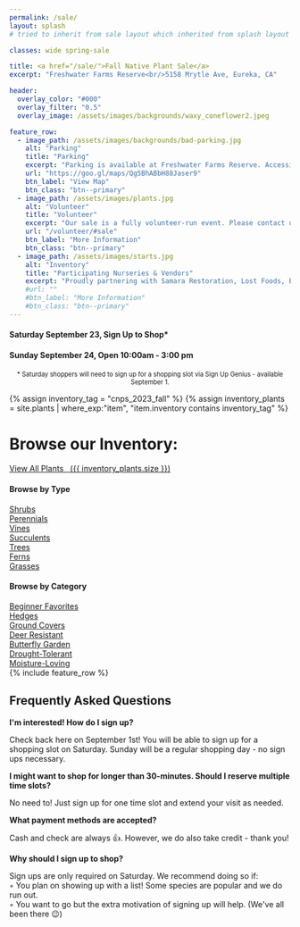 ```yaml
---
permalink: /sale/
layout: splash
# tried to inherit from sale layout which inherited from splash layout but splash layout was called first? resulting in blanks where sale defined variables

classes: wide spring-sale

title: <a href="/sale/">Fall Native Plant Sale</a> 
excerpt: "Freshwater Farms Reserve<br/>5158 Mrytle Ave, Eureka, CA"

header:
  overlay_color: "#000"
  overlay_filter: "0.5"
  overlay_image: /assets/images/backgrounds/waxy_coneflower2.jpeg

feature_row:
  - image_path: /assets/images/backgrounds/bad-parking.jpg
    alt: "Parking"
    title: "Parking"
    excerpt: "Parking is available at Freshwater Farms Reserve. Accessible parking is located directly in front of the barn and available on a first-come, first-served basis"
    url: "https://goo.gl/maps/Qg5BhABbH88Jaser9"
    btn_label: "View Map"
    btn_class: "btn--primary"
  - image_path: /assets/images/plants.jpg
    alt: "Volunteer"
    title: "Volunteer"
    excerpt: "Our sale is a fully volunteer-run event. Please contact us if you are interested in helping out."
    url: "/volunteer/#sale"
    btn_label: "More Information"
    btn_class: "btn--primary"
  - image_path: /assets/images/starts.jpg
    alt: "Inventory"
    title: "Participating Nurseries & Vendors"
    excerpt: "Proudly partnering with Samara Restoration, Lost Foods, Bob Vogt Trees, Beresford's Bulbs and Brant's Plants."
    #url: ""
    #btn_label: "More Information"
    #btn_class: "btn--primary"
---
```

<div class="hours">
    <h4>Saturday September 23, Sign Up to Shop*</h4><!-- <a href="https://www.signupgenius.com/go/904054DA5A823A2F94-spring1" target="_blank">Sign Up to Shop</a>!</h4> -->
    <h4>Sunday September 24, Open 10:00am - 3:00 pm</h4>
</div>
<p style="text-align:center; font-size: 0.8em">
* Saturday shoppers will need to sign up for a shopping slot via Sign Up Genius - available September 1. 
</p>
<!--
<p style="text-align:center; font-size: 0.8em">
* Sunday shoppers stop by whenever. No signups necessary! 
</p>
-->

{% assign inventory_tag = "cnps_2023_fall" %}
{% assign inventory_plants = site.plants | where_exp:"item",
    "item.inventory contains inventory_tag" %}

<div class="browse-block">  
    <p class="notice--warning" style="display: none; margin-top: 0em !important"><b>Note: </b> We are still actively compiling our inventory. All items are subject to change. We will finalize this list on September 1st.</p>
    <div class="clear"></div> 
    <div class="heading">
        <h1>Browse our Inventory:</h1>
        <a class="btn btn--primary" href="/sale/all/">View All Plants&nbsp; 
            <span class="count">&nbsp;({{ inventory_plants.size }})</span>
        </a>
    </div>
    <div class="clear"></div>
    <div class="content">
        <div class="inventory_type box">
            <h4>
                Browse by Type
            </h4>
            <div class="column">
                <div class="row">
                    <a href="/sale/shrubs/">Shrubs</a>
                </div>
                <div class="row">
                    <a href="/sale/perennials/">Perennials</a>
                </div>
                <div class="row">
                    <a href="/sale/vines/">Vines</a> 
                </div>
                <div class="row">
                    <a href="/sale/succulents/">Succulents</a>
                </div>
            </div>
            <div class="column">
                <div class="row">
                    <a href="/sale/trees/">Trees</a>
                </div>
                <div class="row">
                    <a href="/sale/ferns/">Ferns</a>
                </div>
                <div class="row">
                    <a href="/sale/grasses/">Grasses</a>
                </div>
            </div>
            <div class="clear"></div>
        </div>
        <div class="inventory_category box">
            <h4>
            Browse by Category
            </h4>
            <div class="column">
                <div class="row">
                    <a href="/sale/beginner/">
                    Beginner Favorites
                    </a>
                </div>
                <div class="row">
                    <a href="/sale/hedge/">
                    Hedges
                    </a>
                </div>
                <div class="row">
                    <a href="/sale/groundcover/">
                    Ground Covers
                    </a>
                </div>
                <div class="row">
                    <a href="/sale/deerresistant/">
                    Deer Resistant
                    </a>
                </div>
            </div>
            <div class="column">
                <div class="row">
                    <a href="/sale/butterfly/">
                    Butterfly Garden
                    </a>
                </div>
                <div class="row">
                    <a href="/sale/drought/">
                    Drought-Tolerant
                    </a>
                </div>
                <div class="row">
                    <a href="/sale/moisture">
                    Moisture-Loving
                    </a>
                </div>
            </div>
            <div class="clear"></div>
            <a href="" style="font-size: 0.9em; display:none;">Browse More Categories..</a>
        </div>
        <div class="clear"></div>
    </div>
</div>
{% include feature_row %}
<div class="faq-block">
    <h2>Frequently Asked Questions</h2>
    <div>
        <b>I'm interested! How do I sign up?</b>
        <p>
            Check back here on September 1st! You will be able to sign up for a shopping slot on Saturday. Sunday will be a regular shopping day - no sign ups necessary. 
        </p>
    </div>
    <div>
        <b>I might want to shop for longer than 30-minutes. Should I reserve multiple time slots?</b>
        <p>
        No need to! Just sign up for one time slot and extend your visit as needed.  
        </p>
    </div>
    <div>
        <b>What payment methods are accepted?</b>
        <p>
            Cash and check are always 👍. However, we do also take credit - thank you!
        </p>
    </div>
    <div style="display:none">
        <b>I'm having trouble signing up using Sign Up Genius.</b>
        <p>
        Send us an email with your name and preferred time slot. We will sign you up and send you an email confirmation.
        </p>
    </div>
    <div>
        <b>Why should I sign up to shop?</b>
        <p>
            Sign ups are only required on Saturday.  We recommend doing so if: 
            <br/>&#9702; You plan on showing up with a list! Some species are popular and we do run out.
            <br/>&#9702; You want to go but the extra motivation of signing up will help. (We've all been there 😉) 
        </p>
    </div>
</div>

<div class="thanks-block" style="display:none">
    <h1>Thank You</h1>
    <div>
    <p>
    Thank you for being with us on this journey to spread native plants and protect biodiversity!
    </p>
    <p>Thank you to everyone who shops our sales - from those of you rewilding entire yards to those of you tending a few native plants on your balcony. Your stories continue to motivate and inspire us.</p>
    <p>We appreciate the nurseries and vendors that we partner with and the community of sharing and support you offer us. We feel so lucky to be working alongside such passionate people.</p>
    <p>Thank you to nursery managers Chris and Barbara for your tireless efforts and countless hours of hard work. We couldn't ask for more dedicated leaders.</p>
    <p>Lastly, huge thank yous to all our nursery and garden volunteers. Whether you have volunteered for one hour or many more, we appreciate you! This has been a particularly long winter but seeing everyone show up, ready to work in the cold mornings warms our hearts. 
    </p>
    </div>
</div>

